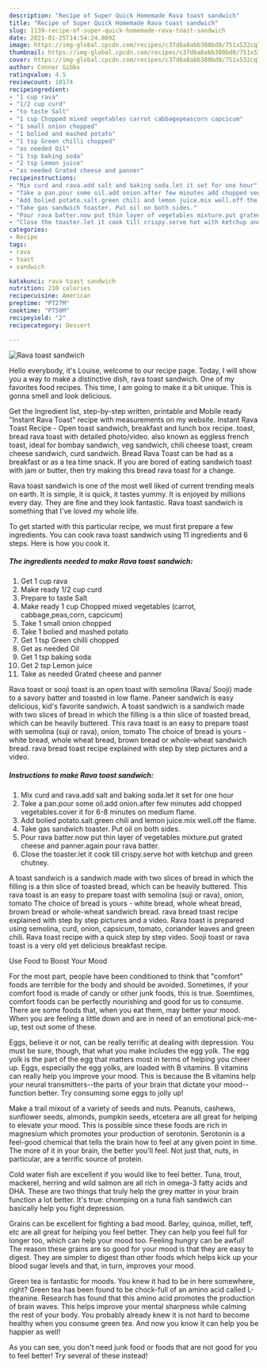 ```yaml
---
description: "Recipe of Super Quick Homemade Rava toast sandwich"
title: "Recipe of Super Quick Homemade Rava toast sandwich"
slug: 1139-recipe-of-super-quick-homemade-rava-toast-sandwich
date: 2021-01-25T14:54:24.809Z
image: https://img-global.cpcdn.com/recipes/c37d6a8abb380bd8/751x532cq70/rava-toast-sandwich-recipe-main-photo.jpg
thumbnail: https://img-global.cpcdn.com/recipes/c37d6a8abb380bd8/751x532cq70/rava-toast-sandwich-recipe-main-photo.jpg
cover: https://img-global.cpcdn.com/recipes/c37d6a8abb380bd8/751x532cq70/rava-toast-sandwich-recipe-main-photo.jpg
author: Connor Gibbs
ratingvalue: 4.5
reviewcount: 10174
recipeingredient:
- "1 cup rava"
- "1/2 cup curd"
- "to taste Salt"
- "1 cup Chopped mixed vegetables carrot cabbagepeascorn capcicum"
- "1 small onion chopped"
- "1 bolied and mashed potato"
- "1 tsp Green chilli chopped"
- "as needed Oil"
- "1 tsp baking soda"
- "2 tsp Lemon juice"
- "as needed Grated cheese and panner"
recipeinstructions:
- "Mix curd and rava.add salt and baking soda.let it set for one hour"
- "Take a pan.pour some oil.add onion.after few minutes add chopped vegetables.cover it for 6-8 minutes on medium flame."
- "Add bolied potato.salt.green chili and lemon juice.mix well.off the flame."
- "Take gas sandwich toaster. Put oil on both sides."
- "Pour rava batter.now put thin layer of vegetables mixture.put grated cheese and panner.again pour rava batter."
- "Close the toaster.let it cook till crispy.serve hot with ketchup and green chutney."
categories:
- Recipe
tags:
- rava
- toast
- sandwich

katakunci: rava toast sandwich 
nutrition: 210 calories
recipecuisine: American
preptime: "PT27M"
cooktime: "PT50M"
recipeyield: "2"
recipecategory: Dessert

---
```



![Rava toast sandwich](https://img-global.cpcdn.com/recipes/c37d6a8abb380bd8/751x532cq70/rava-toast-sandwich-recipe-main-photo.jpg)

Hello everybody, it's Louise, welcome to our recipe page. Today, I will show you a way to make a distinctive dish, rava toast sandwich. One of my favorites food recipes. This time, I am going to make it a bit unique. This is gonna smell and look delicious.

Get the Ingredient list, step-by-step written, printable and Mobile ready &#34;Instant Rava Toast&#34; recipe with measurements on my website. Instant Rava Toast Recipe - Open toast sandwich, breakfast and lunch box recipe..toast, bread rava toast with detailed photo/video. also known as eggless french toast, ideal for bombay sandwich, veg sandwich, chili cheese toast, cream cheese sandwich, curd sandwich. Bread Rava Toast can be had as a breakfast or as a tea time snack. If you are bored of eating sandwich toast with jam or butter, then try making this bread rava toast for a change.

Rava toast sandwich is one of the most well liked of current trending meals on earth. It is simple, it is quick, it tastes yummy. It is enjoyed by millions every day. They are fine and they look fantastic. Rava toast sandwich is something that I've loved my whole life.


To get started with this particular recipe, we must first prepare a few ingredients. You can cook rava toast sandwich using 11 ingredients and 6 steps. Here is how you cook it.

<!--inarticleads1-->

##### The ingredients needed to make Rava toast sandwich:

1. Get 1 cup rava
1. Make ready 1/2 cup curd
1. Prepare to taste Salt
1. Make ready 1 cup Chopped mixed vegetables (carrot, cabbage,peas,corn, capcicum)
1. Take 1 small onion chopped
1. Take 1 bolied and mashed potato
1. Get 1 tsp Green chilli chopped
1. Get as needed Oil
1. Get 1 tsp baking soda
1. Get 2 tsp Lemon juice
1. Take as needed Grated cheese and panner


Rava toast or sooji toast is an open toast with semolina (Rava/ Sooji) made to a savory batter and toasted in low flame. Paneer sandwich is easy delicious, kid&#39;s favorite sandwich. A toast sandwich is a sandwich made with two slices of bread in which the filling is a thin slice of toasted bread, which can be heavily buttered. This rava toast is an easy to prepare toast with semolina (suji or rava), onion, tomato The choice of bread is yours - white bread, whole wheat bread, brown bread or whole-wheat sandwich bread. rava bread toast recipe explained with step by step pictures and a video. 

<!--inarticleads2-->

##### Instructions to make Rava toast sandwich:

1. Mix curd and rava.add salt and baking soda.let it set for one hour
1. Take a pan.pour some oil.add onion.after few minutes add chopped vegetables.cover it for 6-8 minutes on medium flame.
1. Add bolied potato.salt.green chili and lemon juice.mix well.off the flame.
1. Take gas sandwich toaster. Put oil on both sides.
1. Pour rava batter.now put thin layer of vegetables mixture.put grated cheese and panner.again pour rava batter.
1. Close the toaster.let it cook till crispy.serve hot with ketchup and green chutney.


A toast sandwich is a sandwich made with two slices of bread in which the filling is a thin slice of toasted bread, which can be heavily buttered. This rava toast is an easy to prepare toast with semolina (suji or rava), onion, tomato The choice of bread is yours - white bread, whole wheat bread, brown bread or whole-wheat sandwich bread. rava bread toast recipe explained with step by step pictures and a video. Rava toast is prepared using semolina, curd, onion, capsicum, tomato, coriander leaves and green chili. Rava toast recipe with a quick step by step video. Sooji toast or rava toast is a very old yet delicious breakfast recipe. 

Use Food to Boost Your Mood


For the most part, people have been conditioned to think that "comfort" foods are terrible for the body and should be avoided. Sometimes, if your comfort food is made of candy or other junk foods, this is true. Soemtimes, comfort foods can be perfectly nourishing and good for us to consume. There are some foods that, when you eat them, may better your mood. When you are feeling a little down and are in need of an emotional pick-me-up, test out some of these.

Eggs, believe it or not, can be really terrific at dealing with depression. You must be sure, though, that what you make includes the egg yolk. The egg yolk is the part of the egg that matters most in terms of helping you cheer up. Eggs, especially the egg yolks, are loaded with B vitamins. B vitamins can really help you improve your mood. This is because the B vitamins help your neural transmitters--the parts of your brain that dictate your mood--function better. Try consuming some eggs to jolly up!

Make a trail mixout of a variety of seeds and nuts. Peanuts, cashews, sunflower seeds, almonds, pumpkin seeds, etcetera are all great for helping to elevate your mood. This is possible since these foods are rich in magnesium which promotes your production of serotonin. Serotonin is a feel-good chemical that tells the brain how to feel at any given point in time. The more of it in your brain, the better you'll feel. Not just that, nuts, in particular, are a terrific source of protein.

Cold water fish are excellent if you would like to feel better. Tuna, trout, mackerel, herring and wild salmon are all rich in omega-3 fatty acids and DHA. These are two things that truly help the grey matter in your brain function a lot better. It's true: chomping on a tuna fish sandwich can basically help you fight depression. 

Grains can be excellent for fighting a bad mood. Barley, quinoa, millet, teff, etc are all great for helping you feel better. They can help you feel full for longer too, which can help your mood too. Feeling hungry can be awful! The reason these grains are so good for your mood is that they are easy to digest. They are simpler to digest than other foods which helps kick up your blood sugar levels and that, in turn, improves your mood.

Green tea is fantastic for moods. You knew it had to be in here somewhere, right? Green tea has been found to be chock-full of an amino acid called L-theanine. Research has found that this amino acid promotes the production of brain waves. This helps improve your mental sharpness while calming the rest of your body. You probably already knew it is not hard to become healthy when you consume green tea. And now you know it can help you be happier as well!

As you can see, you don't need junk food or foods that are not good for you to feel better! Try several of these instead!


